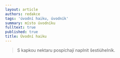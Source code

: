 ```yaml
---
layout: article
authors: redakce
tags: 'úvodní haiku, úvodník'
summary: místo úvodníku
fulltext: true
published: true
title: Úvodní haiku
---
```


> S kapkou nektaru
> pospíchají naplnit
> šestiúhelník.
